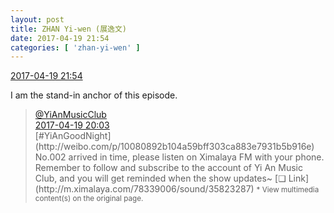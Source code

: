 ```yaml
---
layout: post
title: ZHAN Yi-wen (展逸文)
date: 2017-04-19 21:54
categories: [ 'zhan-yi-wen' ]
---
```


<div class="weibo-info">
  <a href="http://weibo.com/6108090526/EFgWMrr9v">2017-04-19 21:54</a>
</div>

I am the stand-in anchor of this episode.

<!-- more -->

> <div class="weibo-post-name">
>   <a href="http://weibo.com/u/6094546964">@YiAnMusicClub</a>
> </div>
> <div class="weibo-info">
>   <a href="http://weibo.com/6094546964/EFgdN1Osd">2017-04-19 20:03</a>
> </div>
> [#YiAnGoodNight](http://weibo.com/p/10080892b104a59bff303ca883e7931b5b916e) No.002 arrived in time, please listen on Ximalaya FM with your phone. Remember to follow and subscribe to the account of Yi An Music Club, and you will get reminded when the show updates~ [❏ Link](http://m.ximalaya.com/78339006/sound/35823287)  
> <small>* View multimedia content(s) on the original page.</small>
